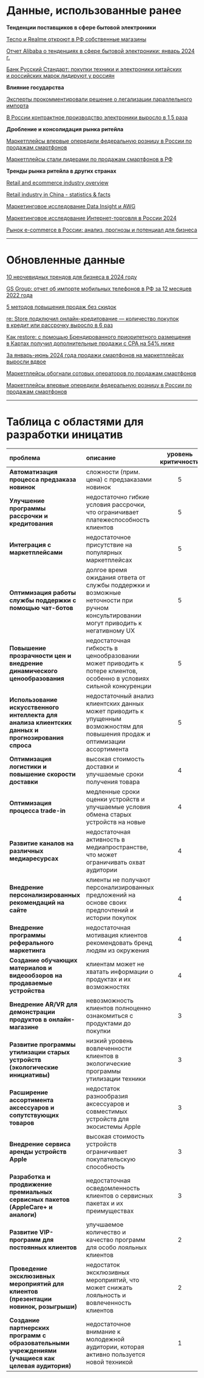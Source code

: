 # Данные, использованные ранее

**Тенденции поставщиков в сфере бытовой электроники**

[Tecno и Realme откроют в РФ собственные магазины](https://www.sostav.ru/publication/tecno-i-realme-otkroyut-v-rf-sobstvennye-magaziny-63571.html)

[Отчет Alibaba о тенденциях в сфере бытовой электроники: январь 2024 г.](https://reads.alibaba.com/ru/alibaba-trend-report-on-consumer-electronics-january-2024/)

[Банк Русский Стандарт: покупки техники и электроники китайских и российских марок лидируют у россиян](https://www.rsb.ru/press-center/news/2024/130524/)

**Влияние государства**

[Эксперты прокомментировали решение о легализации параллельного импорта](https://tass.ru/ekonomika/14319997)

[В России контрактное производство электроники выросло в 1,5 раза](https://www.cnews.ru/news/top/2024-04-25_v_rossii_kontraktnoe_proizvodstvo)

**Дробление и консолидация рынка ритейла**

[Маркетплейсы впервые опередили федеральную розницу в России по продажам смартфонов](https://www.tadviser.ru/index.php/%D0%A1%D1%82%D0%B0%D1%82%D1%8C%D1%8F:%D0%A1%D0%BC%D0%B0%D1%80%D1%82%D1%84%D0%BE%D0%BD%D1%8B_%28%D1%80%D1%8B%D0%BD%D0%BE%D0%BA_%D0%A0%D0%BE%D1%81%D1%81%D0%B8%D0%B8%29#.D0.9C.D0.B0.D1.80.D0.BA.D0.B5.D1.82.D0.BF.D0.BB.D0.B5.D0.B9.D1.81.D1.8B_.D0.B2.D0.BF.D0.B5.D1.80.D0.B2.D1.8B.D0.B5_.D0.BE.D0.BF.D0.B5.D1.80.D0.B5.D0.B4.D0.B8.D0.BB.D0.B8_.D1.84.D0.B5.D0.B4.D0.B5.D1.80.D0.B0.D0.BB.D1.8C.D0.BD.D1.83.D1.8E_.D1.80.D0.BE.D0.B7.D0.BD.D0.B8.D1.86.D1.83_.D0.B2_.D0.A0.D0.BE.D1.81.D1.81.D0.B8.D0.B8_.D0.BF.D0.BE_.D0.BF.D1.80.D0.BE.D0.B4.D0.B0.D0.B6.D0.B0.D0.BC_.D1.81.D0.BC.D0.B0.D1.80.D1.82.D1.84.D0.BE.D0.BD.D0.BE.D0.B2)

[Маркетплейсы стали лидерами по продажам смартфонов в РФ](https://habr.com/ru/news/827324/)

**Тренды рынка ритейла в других странах**

[Retail and ecommerce industry overview](https://www.emarketer.com/insights/future-retail-trends-industry-forecast/)

[Retail industry in China - statistics & facts](https://www.statista.com/topics/1839/retail-in-china/#topicOverview)

[Маркетинговое исследование Data Insight и AWG](https://datainsight.ru/omnirating2024)

[Маркетинговое исследование Интернет-торговля в России 2024](https://datainsight.ru/eCommerce_2023)

[Рынок e-commerce в России: анализ, прогнозы и потенциал для бизнеса](https://www.ashmanov.com/education/articles/rynok-e-commerce-v-rossii-analiz-prognozy-i-potentsial-dlya-biznesa/)

---

# Обновленные данные

[10 неочевидных трендов для бизнеса в 2024 году](https://mobile.i-neti.ru/blog/10-neochevidnyh-trendov-dlya-biznesa-v-2024-godu)

[GS Group: отчет об импорте мобильных телефонов в РФ за 12 месяцев 2022 года](https://www.novostiitkanala.ru/news/detail.php?ID=168848)

[5 методов повышения продаж без скидок](https://mindbox.ru/journal/education/povysheniya-prodazh-bez-skidok/)

[re: Store подключил онлайн-кредитование — количество покупок в кредит или рассрочку выросло в 6 раз](https://mindbox.ru/journal/experts/re-store/)

[Как restore: с помощью Брендированного приоритетного размещения в Картах получил дополнительные продажи с CPA на 54% ниже](https://yandex.ru/adv/solutions/cases/restore-brendirovannoe-prioritetnoe-razmeshchenie)

[За январь-июнь 2024 года продажи смартфонов на маркетплейсах выросли вдвое](https://www.forbes.ru/tekhnologii/520582-za-anvar-iun-2024-goda-prodazi-smartfonov-na-marketplejsah-vyrosli-vdvoe)

[Маркетплейсы обогнали сотовых операторов по продажам смартфонов](https://www.rbc.ru/technology_and_media/10/08/2023/64d398f79a794773b80e163e)

[Маркетплейсы впервые опередили федеральную розницу в России по продажам смартфонов](https://www.tadviser.ru/index.php/%D0%A1%D1%82%D0%B0%D1%82%D1%8C%D1%8F:%D0%A1%D0%BC%D0%B0%D1%80%D1%82%D1%84%D0%BE%D0%BD%D1%8B_(%D1%80%D1%8B%D0%BD%D0%BE%D0%BA_%D0%A0%D0%BE%D1%81%D1%81%D0%B8%D0%B8)#.D0.9C.D0.B0.D1.80.D0.BA.D0.B5.D1.82.D0.BF.D0.BB.D0.B5.D0.B9.D1.81.D1.8B_.D0.B2.D0.BF.D0.B5.D1.80.D0.B2.D1.8B.D0.B5_.D0.BE.D0.BF.D0.B5.D1.80.D0.B5.D0.B4.D0.B8.D0.BB.D0.B8_.D1.84.D0.B5.D0.B4.D0.B5.D1.80.D0.B0.D0.BB.D1.8C.D0.BD.D1.83.D1.8E_.D1.80.D0.BE.D0.B7.D0.BD.D0.B8.D1.86.D1.83_.D0.B2_.D0.A0.D0.BE.D1.81.D1.81.D0.B8.D0.B8_.D0.BF.D0.BE_.D0.BF.D1.80.D0.BE.D0.B4.D0.B0.D0.B6.D0.B0.D0.BC_.D1.81.D0.BC.D0.B0.D1.80.D1.82.D1.84.D0.BE.D0.BD.D0.BE.D0.B2)

---

# Таблица с областями для разработки иницатив
| проблема                                                                                           | описание                                                                                                                             | уровень критичности |
| :------------------------------------------------------------------------------------------------- | :----------------------------------------------------------------------------------------------------------------------------------- | :-----------------: |
| **Автоматизация процесса предзаказа новинок**                                                      | сложности (прим. цена) с предзаказами новинок                                                                                        |          5          |
| **Улучшение программы рассрочки и кредитования**                                                   | недостаточно гибкие условия рассрочки, что ограничивает платежеспособность клиентов                                                  |          5          |
| **Интеграция с маркетплейсами**                                                                    | недостаточное присутствие на популярных маркетплейсах                                                                                |          5          |
| **Оптимизация работы службы поддержки с помощью чат-ботов**                                        | долгое время ожидания ответа от службы поддержки и возможные неточности при ручном консультировании могут приводить к негативному UX |          5          |
| **Повышение прозрачности цен и внедрение динамического ценообразования**                           | недостаточная гибкость в ценообразовании может приводить к потере клиентов, особенно в условиях сильной конкуренции                  |          5          |
| **Использование искусственного интеллекта для анализа клиентских данных и прогнозирования спроса** | недостаточный анализ клиентских данных может приводить к упущенным возможностям для повышения продаж и оптимизации ассортимента      |          5          |
| **Оптимизация логистики и повышение скорости доставки**                                            | высокая стоимость доставки и улучшаемые сроки получения товара                                                                       |          4          |
| **Оптимизация процесса trade-in**                                                                  | медленные сроки оценки устройств и улучшаемые условия обмена старых устройств на новые                                               |          4          |
| **Развитие каналов на различных медиаресурсах**                                                    | недостаточная активность в медиапространстве, что может ограничивать охват аудитории                                                 |          4          |
| **Внедрение персонализированных рекомендаций на сайте**                                            | клиенты не получают персонализированных предложений на основе своих предпочтений и истории покупок                                   |          4          |
| **Внедрение программы реферального маркетинга**                                                    | недостаточная мотивация клиентов рекомендовать бренд людям из окружения                                                              |          4          |
| **Создание обучающих материалов и видеообзоров на продаваемые устройства**                         | клиентам может не хватать информации о продуктах и их возможностях                                                                   |          4          |
| **Внедрение AR/VR для демонстрации продуктов в онлайн-магазине**                                   | невозможность клиентов полноценно ознакомиться с продуктами до покупки                                                               |          3          |
| **Развитие программы утилизации старых устройств (экологические инициативы)**                      | низкий уровень вовлеченности клиентов в экологические программы утилизации техники                                                   |          3          |
| **Расширение ассортимента аксессуаров и сопутствующих товаров**                                    | недостаток разнообразия аксессуаров и совместимых устройств для экосистемы Apple                                                     |          3          |
| **Внедрение сервиса аренды устройств Apple**                                                       | высокая стоимость устройств ограничивает покупательскую способность                                                                  |          3          |
| **Разработка и продвижение премиальных сервисных пакетов (AppleCare+ и аналоги)**                  | недостаточная осведомленность клиентов о сервисных пакетах и их преимуществах                                                        |          3          |
| **Развитие VIP-программ для постоянных клиентов**                                                  | улучшаемое количество и качество программ для особо лояльных клиентов                                                                |          2          |
| **Проведение эксклюзивных мероприятий для клиентов (презентации новинок, розыгрыши)**              | недостаток эксклюзивных мероприятий, что может снижать лояльность и вовлеченность клиентов                                           |          2          |
| **Создание партнерских программ с образовательными учреждениями (учащиеся как целевая аудитория)** | недостаточное внимание к молодежной аудитории, которая активно пользуется новой техникой                                             |          1          |
